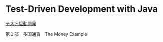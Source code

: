 # Test-Driven Development with Java

[テスト駆動開発](https://shop.ohmsha.co.jp/shopdetail/000000004967/)

第１部　多国通貨　The Money Example
